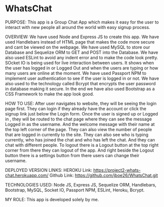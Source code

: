 # WhatsChat

PURPOSE: 
This app is a Group Chat App which makes it easy for the user to interact with new people all around the world with easy signup process.

OVERVIEW:
We have used Node and Express JS to create this app. We have used Handlebars instead of HTML page that makes the code more secure and cant be viewed on the webpage. We have used MySQL to store our Database and Sequelize ORM to GET and POST into the Database. We have also used ESLint to avoid any indent error and to make the code look pretty. SOcket IO is being used for live interaction between users. It shows when the user has logged in or Logged Out and when the users are typing or how many users are online at the moment. We have used Passport NPM to implement user authentication to see if the user is logged in or not. We have also used to the technology called Bcrypt that encrypts the user password in database making it secure. In the end we have also used Bootstrap as a CSS Framework to make the app look good.

HOW TO USE:
After user navigates to website, they will be seeing the login page first. They can login if they already have the account or click the signup link just below the Login form. Once the user is signed up or Logged in , they will be routed to the chat page where they can see the message Logged in as the username. And the welcome message with their name at the top left corner of the page. They can also view the number of people that are logged in currently to the site. They can also see who is typing currently, who has joined the chat and who has left the chat. And they can chat with different people. To logout there is a Logout button at the top right corner from there they can logout of the app. And right beside the Logout button there is a settings button from there users can change their username. 

DEPLOYED VERSION LINKS:
HEROKU Link: https://project2-whats-chat.herokuapp.com/
Github Link: https://github.com/jboe26/WhatsChat.git

TECHNOLOGIES USED:
Node JS, Express JS, Sequelize ORM, Handlebars, Bootstrap, MySQL, Socket IO, Passport NPM, ESLint, Heroku, Bcrypt.

MY ROLE:
This app is developed solely by me.